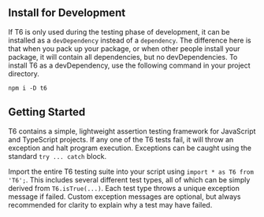 ## Install for Development

If T6 is only used during the testing phase of development, it can be installed as a `devDependency` instead of a `dependency`. The difference here is that when you pack up your package, or when other people install your package, it will contain all dependencies, but no devDependencies. To install T6 as a devDependency, use the following command in your project directory.

```shell
npm i -D t6
```

## Getting Started

T6 contains a simple, lightweight assertion testing framework for JavaScript and TypeScript projects. If any one of the T6 tests fail, it will throw an exception and halt program execution. Exceptions can be caught using the standard `try ... catch` block.

Import the entire T6 testing suite into your script using `import * as T6 from 'T6';`. This includes several different test types, all of which can be simply derived from `T6.isTrue(...)`. Each test type throws a unique exception message if failed. Custom exception messages are optional, but always recommended for clarity to explain why a test may have failed.
